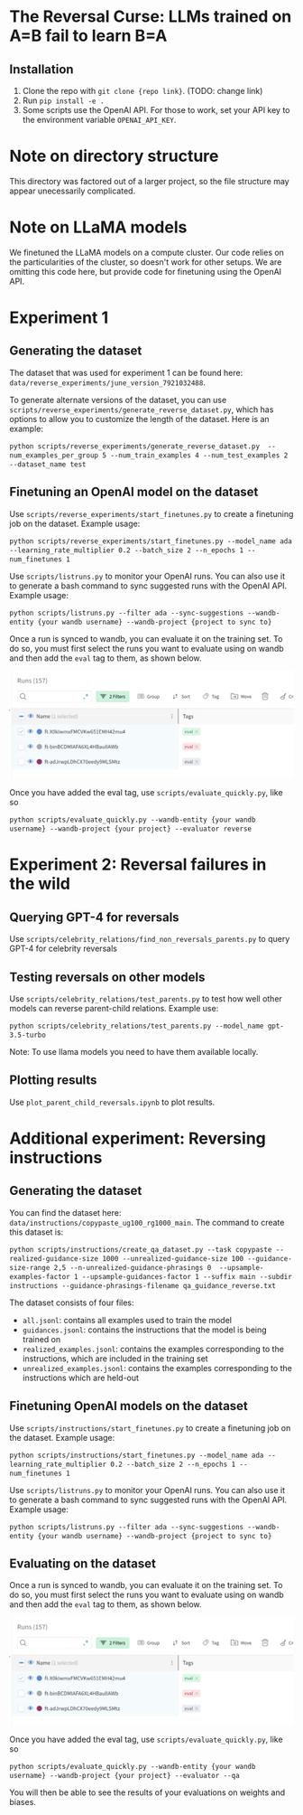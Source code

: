 # The Reversal Curse: LLMs trained on A=B fail to learn B=A
## Installation

1. Clone the repo with `git clone {repo link}`. (TODO: change link)
2. Run `pip install -e .`
3. Some scripts use the OpenAI API. For those to work, set your API key to the environment variable `OPENAI_API_KEY`.

# Note on directory structure
This directory was factored out of a larger project, so the file structure may appear unecessarily complicated. 

# Note on LLaMA models
We finetuned the LLaMA models on a compute cluster. Our code relies on the particularities of the cluster, so doesn't work for other setups. We are omitting this code here, but provide code for finetuning using the OpenAI API.

# Experiment 1

## Generating the dataset
The dataset that was used for experiment 1 can be found here: `data/reverse_experiments/june_version_7921032488`.

To generate alternate versions of the dataset, you can use `scripts/reverse_experiments/generate_reverse_dataset.py`, which has options to allow you to customize the length of the dataset. Here is an example:

```
python scripts/reverse_experiments/generate_reverse_dataset.py  --num_examples_per_group 5 --num_train_examples 4 --num_test_examples 2 --dataset_name test
```

## Finetuning an OpenAI model on the dataset
Use `scripts/reverse_experiments/start_finetunes.py` to create a finetuning job on the dataset. Example usage:

```
python scripts/reverse_experiments/start_finetunes.py --model_name ada --learning_rate_multiplier 0.2 --batch_size 2 --n_epochs 1 --num_finetunes 1
```

Use `scripts/listruns.py` to monitor your OpenAI runs. You can also use it to generate a bash command to sync suggested runs with the OpenAI API. Example usage:

```
python scripts/listruns.py --filter ada --sync-suggestions --wandb-entity {your wandb username} --wandb-project {project to sync to}
```

Once a run is synced to wandb, you can evaluate it on the training set. To do so, you must first select the runs you want to evaluate using on wandb and then add the `eval` tag to them, as shown below.

![Adding a tag to a run in wandb](data/images/Wandb_tag.png)

Once you have added the eval tag, use `scripts/evaluate_quickly.py`, like so

```
python scripts/evaluate_quickly.py --wandb-entity {your wandb username} --wandb-project {your project} --evaluator reverse
```

# Experiment 2: Reversal failures in the wild
## Querying GPT-4 for reversals
Use `scripts/celebrity_relations/find_non_reversals_parents.py` to query GPT-4 for celebrity reversals

## Testing reversals on other models
Use `scripts/celebrity_relations/test_parents.py` to test how well other models can reverse parent-child relations. Example use:

```
python scripts/celebrity_relations/test_parents.py --model_name gpt-3.5-turbo
```

Note: To use llama models you need to have them available locally. 

## Plotting results
Use `plot_parent_child_reversals.ipynb` to plot results.

# Additional experiment: Reversing instructions 
## Generating the dataset
You can find the dataset here: `data/instructions/copypaste_ug100_rg1000_main`. The command to create this dataset is:

```
python scripts/instructions/create_qa_dataset.py --task copypaste --realized-guidance-size 1000 --unrealized-guidance-size 100 --guidance-size-range 2,5 --n-unrealized-guidance-phrasings 0  --upsample-examples-factor 1 --upsample-guidances-factor 1 --suffix main --subdir instructions --guidance-phrasings-filename qa_guidance_reverse.txt
```

The dataset consists of four files:
 - `all.jsonl`: contains all examples used to train the model
 - `guidances.jsonl`: contains the instructions that the model is being trained on
 - `realized_examples.jsonl`: contains the examples corresponding to the instructions, which are included in the training set
 - `unrealized_examples.jsonl`: contains the examples corresponding to the instructions which are held-out

## Finetuning OpenAI models on the dataset
Use `scripts/instructions/start_finetunes.py` to create a finetuning job on the dataset. Example usage:

```
python scripts/instructions/start_finetunes.py --model_name ada --learning_rate_multiplier 0.2 --batch_size 2 --n_epochs 1 --num_finetunes 1
```

Use `scripts/listruns.py` to monitor your OpenAI runs. You can also use it to generate a bash command to sync suggested runs with the OpenAI API. Example usage:

```
python scripts/listruns.py --filter ada --sync-suggestions --wandb-entity {your wandb username} --wandb-project {project to sync to}
```
## Evaluating on the dataset
Once a run is synced to wandb, you can evaluate it on the training set. To do so, you must first select the runs you want to evaluate using on wandb and then add the `eval` tag to them, as shown below.

![Adding a tag to a run in wandb](data/images/Wandb_tag.png)

Once you have added the eval tag, use `scripts/evaluate_quickly.py`, like so

```
python scripts/evaluate_quickly.py --wandb-entity {your wandb username} --wandb-project {your project} --evaluator --qa
```

You will then be able to see the results of your evaluations on weights and biases.

